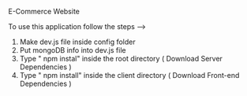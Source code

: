 E-Commerce Website                                                                                                 
                                                                                                                                                                       
To use this application follow the steps -->                                                                                                                                                                                                                                                                                                        
1. Make dev.js file inside config folder                                                             
2. Put mongoDB info into dev.js file                              
3. Type  " npm instal" inside the root directory  ( Download Server Dependencies ) 
4. Type " npm install" inside the client directory ( Download Front-end Dependencies ) 
                                                     
                     

                  
  



      
   
             
                             
                  
